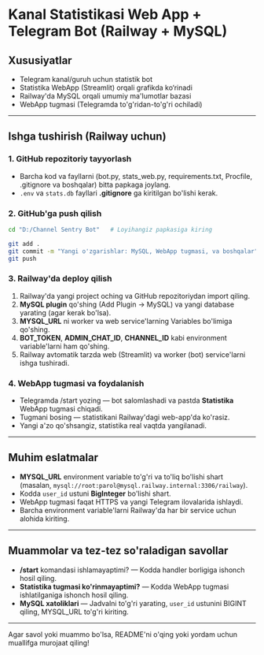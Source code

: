 # Kanal Statistikasi Web App + Telegram Bot (Railway + MySQL)

## Xususiyatlar
- Telegram kanal/guruh uchun statistik bot
- Statistika WebApp (Streamlit) orqali grafikda ko‘rinadi
- Railway'da MySQL orqali umumiy ma'lumotlar bazasi
- WebApp tugmasi (Telegramda to'g'ridan-to'g'ri ochiladi)

---

## Ishga tushirish (Railway uchun)

### 1. GitHub repozitoriy tayyorlash
- Barcha kod va fayllarni (bot.py, stats_web.py, requirements.txt, Procfile, .gitignore va boshqalar) bitta papkaga joylang.
- `.env` va `stats.db` fayllari **.gitignore** ga kiritilgan bo'lishi kerak.

### 2. GitHub'ga push qilish
```bash
cd "D:/Channel Sentry Bot"   # Loyihangiz papkasiga kiring

git add .
git commit -m "Yangi o'zgarishlar: MySQL, WebApp tugmasi, va boshqalar"
git push
```

### 3. Railway'da deploy qilish
1. Railway'da yangi project oching va GitHub repozitoriydan import qiling.
2. **MySQL plugin** qo'shing (Add Plugin → MySQL) va yangi database yarating (agar kerak bo'lsa).
3. **MYSQL_URL** ni worker va web service'larning Variables bo'limiga qo'shing.
4. **BOT_TOKEN**, **ADMIN_CHAT_ID**, **CHANNEL_ID** kabi environment variable'larni ham qo'shing.
5. Railway avtomatik tarzda web (Streamlit) va worker (bot) service'larni ishga tushiradi.

### 4. WebApp tugmasi va foydalanish
- Telegramda /start yozing — bot salomlashadi va pastda **Statistika** WebApp tugmasi chiqadi.
- Tugmani bosing — statistikani Railway'dagi web-app'da ko'rasiz.
- Yangi a'zo qo'shsangiz, statistika real vaqtda yangilanadi.

---

## Muhim eslatmalar
- **MYSQL_URL** environment variable to'g'ri va to'liq bo'lishi shart (masalan, `mysql://root:parol@mysql.railway.internal:3306/railway`).
- Kodda `user_id` ustuni **BigInteger** bo'lishi shart.
- WebApp tugmasi faqat HTTPS va yangi Telegram ilovalarida ishlaydi.
- Barcha environment variable'larni Railway'da har bir service uchun alohida kiriting.

---

## Muammolar va tez-tez so'raladigan savollar
- **/start** komandasi ishlamayaptimi? — Kodda handler borligiga ishonch hosil qiling.
- **Statistika tugmasi ko'rinmayaptimi?** — Kodda WebApp tugmasi ishlatilganiga ishonch hosil qiling.
- **MySQL xatoliklari** — Jadvalni to'g'ri yarating, `user_id` ustunini BIGINT qiling, MYSQL_URL to'g'ri kiriting.

---

Agar savol yoki muammo bo'lsa, README'ni o'qing yoki yordam uchun muallifga murojaat qiling! 
